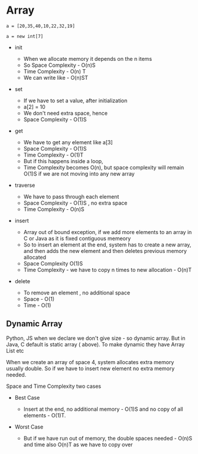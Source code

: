 # Array

    a = [20,35,40,10,22,32,19]

    a = new int[7]

- init
  - When we allocate memory it depends on the n items
  - So Space Complexity - O(n)S
  - Time Complexity - O(n) T
  - We can write like - O(n)ST
  
- set
  - If we have to set a value, after initialization
  - a[2] = 10
  - We don't need extra space, hence
  - Space Complexity - O(1)S

- get
  - We have to get any element like a[3]
  - Space Complexity - O(1)S
  - Time Complexity - O(1)T
  - But if this happens inside a loop,
  - Time Complexity becomes O(n), but space complexity will remain O(1)S if we are not moving into any new array

- traverse
  - We have to pass through each element
  - Space Complexity - O(1)S , no extra space
  - Time Complexity - O(n)S

- insert
  - Array out of bound exception, if we add more elements to an array in C or Java as it is fixed contiguous memeory
  - So to insert an element at the end, system has to create a new array, and then adds the new element and then deletes previous memory allocated
  - Space Complexity O(1)S
  - Time Complexity - we have to copy n times to new allocation - O(n)T

- delete
  - To remove an element , no additional space
  - Space - O(1)
  - Time - O(1)

## Dynamic Array

Python, JS when we declare we don't give size - so dynamic array. But in Java, C default is static array ( above). To make dynamic they have Array List etc

When we create an array of space 4, system allocates extra memory usually double. So if we have to insert new element no extra memory needed.

Space and Time Complexity two cases

- Best Case
  - Insert at the end, no additional memory - O(1)S and no copy of all elements - O(1)T. 

- Worst Case
  - But if we have run out of memory, the double spaces needed - O(n)S and time also O(n)T as we have to copy over
